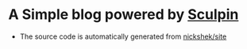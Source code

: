 <h1 id="a-simple-blog-powered-by-sculpin">A Simple blog powered by <a href="http://sculpin.io">Sculpin</a></h1>

<ul>
<li>The source code is automatically generated from <a href="https://github.com/nickshek/site">nickshek/site</a></li>
</ul>
